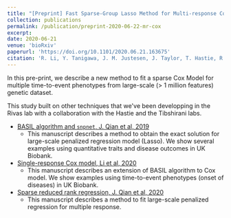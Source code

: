```yaml
---
title: "[Preprint] Fast Sparse-Group Lasso Method for Multi-response Cox Model with Applications to UK Biobank"
collection: publications
permalink: /publication/preprint-2020-06-22-mr-cox
excerpt: 
date: 2020-06-21
venue: 'bioRxiv'
paperurl: 'https://doi.org/10.1101/2020.06.21.163675'
citation: 'R. Li, Y. Tanigawa, J. M. Justesen, J. Taylor, T. Hastie, R. Tibshirani, M. A. Rivas, Fast Sparse-Group Lasso Method for Multi-response Cox Model with Applications to UK Biobank. bioRxiv, 2020.06.21.163675 (2020).'
---
```

<!-- ispublishedpreprint: "True" -->

In this pre-print, we describe a new method to fit a sparse Cox Model for multiple time-to-event phenotypes from large-scale (> 1 million features) genetic dataset.

This study built on other techniques that we've been developping in the Rivas lab with a collaboration with the Hastie and the Tibshirani labs.

- [BASIL algorithm and `snpnet`, J. Qian et al, 2019](/publication/preprint-2019-05-07-snpnet)
  - This manuscript describes a method to obtain the exact solution for large-scale penalized regression model (Lasso). We show several examples using quantitative traits and disease outcomes in UK Biobank.
- [Single-response Cox model, Li et al, 2020](/publication/preprint-2019-05-07-snpnet)
  - This manuscript describes an extension of BASIL algorithm to Cox model. We show examples using time-to-event phenotypes (onset of diseases) in UK Biobank.
- [Sparse reduced rank regression, J. Qian et al, 2020](/publication/preprint-2020-05-30-SRRR)
  - This manuscript describes a method to fit large-scale penalized regression for multiple response.
